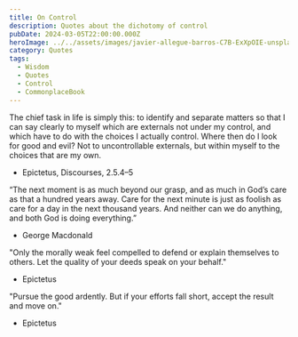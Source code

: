 ```yaml
---
title: On Control
description: Quotes about the dichotomy of control
pubDate: 2024-03-05T22:00:00.000Z
heroImage: ../../assets/images/javier-allegue-barros-C7B-ExXpOIE-unsplash.jpg
category: Quotes
tags:
  - Wisdom
  - Quotes
  - Control
  - CommonplaceBook
---
```


The chief task in life is simply this: to identify and separate matters so that I can say clearly to myself which are externals not under my control, and which have to do with the choices I actually control. Where then do I look for good and evil? Not to uncontrollable externals, but within myself to the choices that are my own.
- Epictetus, Discourses, 2.5.4–5

“The next moment is as much beyond our grasp, and as much in God’s care as that a hundred years away. Care for the next minute is just as foolish as care for a day in the next thousand years. And neither can we do anything, and both God is doing everything.”
- George Macdonald

"Only the morally weak feel compelled to defend or explain themselves to others. Let the quality of your deeds speak on your behalf."
- Epictetus

"Pursue the good ardently. But if your efforts fall short, accept the result and move on."
- Epictetus

